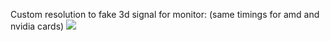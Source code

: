 
Custom resolution to fake 3d signal for monitor: (same timings for amd and nvidia cards)
<img src="https://github.com/sencercoltu/openvr-customhmd/blob/master/driver_customhmd/CustomResolution.png">
